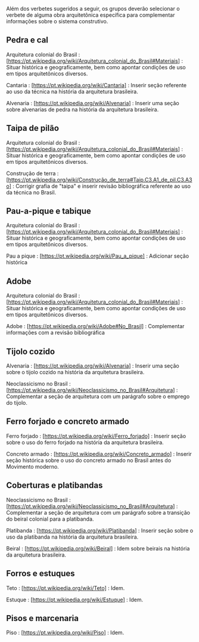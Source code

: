 Além dos verbetes sugeridos a seguir,
os grupos deverão selecionar o verbete de alguma
obra arquitetônica específica para complementar informações
sobre o sistema construtivo.

Pedra e cal
-----------

Arquitetura colonial do Brasil
: [https://pt.wikipedia.org/wiki/Arquitetura_colonial_do_Brasil#Materiais]
: Situar histórica e geograficamente, bem como apontar condições de uso
  em tipos arquitetônicos diversos.

Cantaria
: [https://pt.wikipedia.org/wiki/Cantaria]
: Inserir seção referente ao uso da técnica
   na história da arquitetura brasileira.
 
Alvenaria
: [https://pt.wikipedia.org/wiki/Alvenaria]
: Inserir uma seção sobre alvenarias de pedra na história
  da arquitetura brasileira.



Taipa de pilão
--------------

Arquitetura colonial do Brasil
: [https://pt.wikipedia.org/wiki/Arquitetura_colonial_do_Brasil#Materiais]
: Situar histórica e geograficamente, bem como apontar condições de uso
  em tipos arquitetônicos diversos.

Construção de terra
: [https://pt.wikipedia.org/wiki/Construção_de_terra#Taip.C3.A1_de_pil.C3.A3o]
: Corrigir grafia de "taipa" e inserir revisão bibliográfica
  referente ao uso da técnica no Brasil.


Pau-a-pique e tabique
---------------------

Arquitetura colonial do Brasil
: [https://pt.wikipedia.org/wiki/Arquitetura_colonial_do_Brasil#Materiais]
: Situar histórica e geograficamente, bem como apontar condições de uso
  em tipos arquitetônicos diversos.

Pau a pique
: [https://pt.wikipedia.org/wiki/Pau_a_pique]
: Adicionar seção histórica


Adobe
-----

Arquitetura colonial do Brasil
: [https://pt.wikipedia.org/wiki/Arquitetura_colonial_do_Brasil#Materiais]
: Situar histórica e geograficamente, bem como apontar condições de uso
  em tipos arquitetônicos diversos.

Adobe
: [https://pt.wikipedia.org/wiki/Adobe#No_Brasil]
: Complementar informações com a revisão bibliográfica


Tijolo cozido
-------------

Alvenaria
: [https://pt.wikipedia.org/wiki/Alvenaria]
: Inserir uma seção sobre o tijolo cozido na história
  da arquitetura brasileira.

Neoclassicismo no Brasil
: [https://pt.wikipedia.org/wiki/Neoclassicismo_no_Brasil#Arquitetura]
: Complementar a seção de arquitetura com um parágrafo sobre
  o emprego do tijolo.


Ferro forjado e concreto armado
-------------------------------

Ferro forjado
: [https://pt.wikipedia.org/wiki/Ferro_forjado]
: Inserir seção sobre o uso do ferro forjado
  na história da arquitetura brasileira.

Concreto armado
: [https://pt.wikipedia.org/wiki/Concreto_armado]
: Inserir seção histórica sobre o uso do concreto armado
  no Brasil antes do Movimento moderno.


Coberturas e platibandas
------------------------

Neoclassicismo no Brasil
: [https://pt.wikipedia.org/wiki/Neoclassicismo_no_Brasil#Arquitetura]
: Complementar a seção de arquitetura com um parágrafo sobre
  a transição do beiral colonial para a platibanda.

Platibanda
: [https://pt.wikipedia.org/wiki/Platibanda]
: Inserir seção sobre o uso da platibanda na história da
  arquitetura brasileira.

Beiral
: [https://pt.wikipedia.org/wiki/Beiral]
: Idem sobre beirais na história da arquitetura brasileira.


Forros e estuques
-----------------

Teto
: [https://pt.wikipedia.org/wiki/Teto]
: Idem.

Estuque
: [https://pt.wikipedia.org/wiki/Estuque]
: Idem.


Pisos e marcenaria
------------------

Piso
: [https://pt.wikipedia.org/wiki/Piso]
: Idem.
